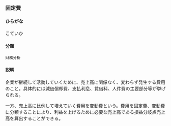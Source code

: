 <div style="display:none;">

## [あ行](securities-terms?id=あ行)
## [か行](securities-terms?id=か行)

</div>

### 固定費

#### ひらがな

こていひ

#### 分類

`財務分析`

#### 説明

企業が継続して活動していくために、売上高に関係なく、変わらず発生する費用のこと。具体的には減価償却費、支払利息、賃借料、人件費の主要部分等が挙げられる。
 
一方、売上高に比例して増えていく費用を変動費という。費用を固定費、変動費に分類することにより、利益を上げるために必要な売上高である損益分岐点売上高を算出することができる。

<div style="display:none;">

## [さ行](securities-terms?id=さ行)
## [た行](securities-terms?id=た行)
## [な行](securities-terms?id=な行)
## [は行](securities-terms?id=は行)
## [ま行](securities-terms?id=ま行)
## [や行](securities-terms?id=や行)
## [ら行](securities-terms?id=ら行)
## [わ行](securities-terms?id=わ行)
## [英数字・記号](securities-terms?id=英数字・記号)

</div>

